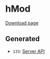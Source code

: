 # hMod

[Download page](http://hey0.net/minecraft/)

## Generated  
* `133`: [Server API](generated/133/index.html)